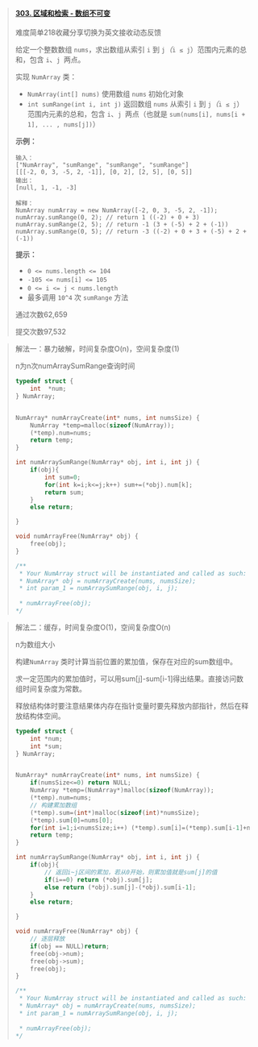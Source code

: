 > #### [303. 区域和检索 - 数组不可变](https://leetcode-cn.com/problems/range-sum-query-immutable/)
>
> 难度简单218收藏分享切换为英文接收动态反馈
>
> 给定一个整数数组  `nums`，求出数组从索引 `i` 到 `j`*（*`i ≤ j`）范围内元素的总和，包含 `i`、`j `两点。
>
> 实现 `NumArray` 类：
>
> - `NumArray(int[] nums)` 使用数组 `nums` 初始化对象
> - `int sumRange(int i, int j)` 返回数组 `nums` 从索引 `i` 到 `j`*（*`i ≤ j`）范围内元素的总和，包含 `i`、`j `两点（也就是 `sum(nums[i], nums[i + 1], ... , nums[j])`）
>
>  
>
> **示例：**
>
> ```
> 输入：
> ["NumArray", "sumRange", "sumRange", "sumRange"]
> [[[-2, 0, 3, -5, 2, -1]], [0, 2], [2, 5], [0, 5]]
> 输出：
> [null, 1, -1, -3]
> 
> 解释：
> NumArray numArray = new NumArray([-2, 0, 3, -5, 2, -1]);
> numArray.sumRange(0, 2); // return 1 ((-2) + 0 + 3)
> numArray.sumRange(2, 5); // return -1 (3 + (-5) + 2 + (-1)) 
> numArray.sumRange(0, 5); // return -3 ((-2) + 0 + 3 + (-5) + 2 + (-1))
> ```
>
>  
>
> **提示：**
>
> - `0 <= nums.length <= 104`
> - `-105 <= nums[i] <= 105`
> - `0 <= i <= j < nums.length`
> - 最多调用 `10^4` 次 `sumRange` 方法
>
> 通过次数62,659
>
> 提交次数97,532

> 解法一：暴力破解，时间复杂度O(n)，空间复杂度(1)
>
> n为n次numArraySumRange查询时间
>
> ```c
> typedef struct {
>     int  *num;
> } NumArray;
> 
> 
> NumArray* numArrayCreate(int* nums, int numsSize) {
>     NumArray *temp=malloc(sizeof(NumArray));
>     (*temp).num=nums;
>     return temp;
> }
> 
> int numArraySumRange(NumArray* obj, int i, int j) {
>     if(obj){
>         int sum=0;
>         for(int k=i;k<=j;k++) sum+=(*obj).num[k];
>         return sum;
>     }
>     else return;
> 
> }
> 
> void numArrayFree(NumArray* obj) {
>     free(obj);
> }
> 
> /**
>  * Your NumArray struct will be instantiated and called as such:
>  * NumArray* obj = numArrayCreate(nums, numsSize);
>  * int param_1 = numArraySumRange(obj, i, j);
>  
>  * numArrayFree(obj);
> */
> ```

> 解法二：缓存，时间复杂度O(1)，空间复杂度O(n)
>
> n为数组大小
>
> 构建`NumArray` 类时计算当前位置的累加值，保存在对应的sum数组中。
>
> 求一定范围内的累加值时，可以用sum[j]-sum[i-1]得出结果。直接访问数组时间复杂度为常数。
>
> 释放结构体时要注意结果体内存在指针变量时要先释放内部指针，然后在释放结构体空间。
>
> ```c
> typedef struct {
>     int *num;
>     int *sum;
> } NumArray;
> 
> 
> NumArray* numArrayCreate(int* nums, int numsSize) {
>     if(numsSize<=0) return NULL;
>     NumArray *temp=(NumArray*)malloc(sizeof(NumArray));
>     (*temp).num=nums;
>     // 构建累加数组
>     (*temp).sum=(int*)malloc(sizeof(int)*numsSize);
>     (*temp).sum[0]=nums[0];
>     for(int i=1;i<numsSize;i++) (*temp).sum[i]=(*temp).sum[i-1]+nums[i];
>     return temp;
> }
> 
> int numArraySumRange(NumArray* obj, int i, int j) {
>     if(obj){
>         // 返回i~j区间的累加，若从0开始，则累加值就是sum[j]的值
>         if(i==0) return (*obj).sum[j];
>         else return (*obj).sum[j]-(*obj).sum[i-1];
>     }
>     else return;
> 
> }
> 
> void numArrayFree(NumArray* obj) {
>     // 逐层释放
>     if(obj == NULL)return;
>     free(obj->num);
>     free(obj->sum);
>     free(obj);
> }
> 
> /**
>  * Your NumArray struct will be instantiated and called as such:
>  * NumArray* obj = numArrayCreate(nums, numsSize);
>  * int param_1 = numArraySumRange(obj, i, j);
>  
>  * numArrayFree(obj);
> */
> ```
>
> 